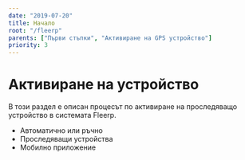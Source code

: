 ```yaml
---
date: "2019-07-20"
title: Начало
root: "/fleerp"
parents: ["Първи стъпки", "Активиране на GPS устройство"]
priority: 3
---
```


# Активиране на устройство

В този раздел е описан процесът по активиране на проследяващо устройство в системата Fleerp.

- Автоматично или ръчно
- Проследяващи устройства
- Мобилно приложение
